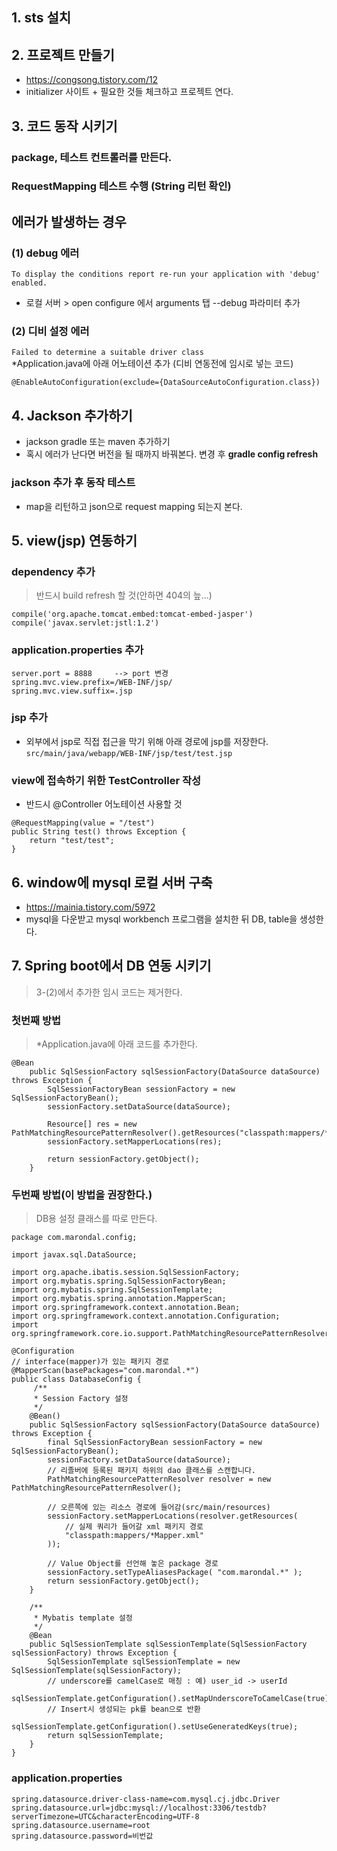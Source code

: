 ##  1. sts 설치
## 2. 프로젝트 만들기 
  - https://congsong.tistory.com/12
  - initializer 사이트 + 필요한 것들 체크하고 프로젝트 연다.  
  

## 3. 코드 동작 시키기
### package, 테스트 컨트롤러를 만든다.
### RequestMapping 테스트 수행  (String 리턴 확인)

## 에러가 발생하는 경우
### (1) debug 에러
`To display the conditions report re-run your application with 'debug' enabled.`  
 - 로컬 서버 > open configure 에서  arguments 탭   --debug 파라미터 추가

### (2) 디비 설정 에러
`Failed to determine a suitable driver class`  
*Application.java에 아래 어노테이션 추가 (디비 연동전에 임시로 넣는 코드)
```
@EnableAutoConfiguration(exclude={DataSourceAutoConfiguration.class})
``` 

## 4. Jackson 추가하기
 - jackson gradle 또는 maven 추가하기
 - 혹시 에러가 난다면 버전을 될 때까지 바꿔본다. 변경 후 **gradle config refresh**

### jackson 추가 후 동작 테스트
 -  map을 리턴하고 json으로 request mapping 되는지 본다.
 
## 5. view(jsp) 연동하기

### dependency 추가
> 반드시 build refresh 할 것(안하면 404의 늪...)
```
compile('org.apache.tomcat.embed:tomcat-embed-jasper')
compile('javax.servlet:jstl:1.2')
``` 

### application.properties 추가
```
server.port = 8888     --> port 변경
spring.mvc.view.prefix=/WEB-INF/jsp/
spring.mvc.view.suffix=.jsp
```

### jsp 추가
- 외부에서 jsp로 직접 접근을 막기 위해 아래 경로에 jsp를 저장한다.  
`src/main/java/webapp/WEB-INF/jsp/test/test.jsp`  

### view에 접속하기 위한 TestController 작성
- 반드시 @Controller 어노테이션 사용할 것
```
@RequestMapping(value = "/test")
public String test() throws Exception {
	return "test/test";   
}
```

## 6. window에 mysql 로컬 서버 구축
- https://mainia.tistory.com/5972
- mysql을 다운받고 mysql workbench 프로그램을 설치한 뒤 DB, table을 생성한다.

## 7. Spring boot에서 DB 연동 시키기
> 3-(2)에서 추가한 임시 코드는 제거한다.  

### 첫번째 방법
> *Application.java에 아래 코드를 추가한다.
```
@Bean
	public SqlSessionFactory sqlSessionFactory(DataSource dataSource) throws Exception {
		SqlSessionFactoryBean sessionFactory = new SqlSessionFactoryBean();
		sessionFactory.setDataSource(dataSource);
		
		Resource[] res = new PathMatchingResourcePatternResolver().getResources("classpath:mappers/*Mapper.xml");
		sessionFactory.setMapperLocations(res);
		
		return sessionFactory.getObject();
	}
```

### 두번째 방법(이 방법을 권장한다.)
> DB용 설정 클래스를 따로 만든다.
```
package com.marondal.config;

import javax.sql.DataSource;

import org.apache.ibatis.session.SqlSessionFactory;
import org.mybatis.spring.SqlSessionFactoryBean;
import org.mybatis.spring.SqlSessionTemplate;
import org.mybatis.spring.annotation.MapperScan;
import org.springframework.context.annotation.Bean;
import org.springframework.context.annotation.Configuration;
import org.springframework.core.io.support.PathMatchingResourcePatternResolver;

@Configuration
// interface(mapper)가 있는 패키지 경로
@MapperScan(basePackages="com.marondal.*")
public class DatabaseConfig {
	 /**
     * Session Factory 설정
     */
    @Bean()
    public SqlSessionFactory sqlSessionFactory(DataSource dataSource) throws Exception {
        final SqlSessionFactoryBean sessionFactory = new SqlSessionFactoryBean();
        sessionFactory.setDataSource(dataSource);
        // 리졸버에 등록된 패키지 하위의 dao 클래스를 스캔합니다.
        PathMatchingResourcePatternResolver resolver = new PathMatchingResourcePatternResolver();
 
        // 오른쪽에 있는 리소스 경로에 들어감(src/main/resources)      
        sessionFactory.setMapperLocations(resolver.getResources(
            // 실제 쿼리가 들어갈 xml 패키지 경로
            "classpath:mappers/*Mapper.xml"
        ));
 
        // Value Object를 선언해 놓은 package 경로
        sessionFactory.setTypeAliasesPackage( "com.marondal.*" );
        return sessionFactory.getObject();
    }
 
    /**
     * Mybatis template 설정
     */
    @Bean
    public SqlSessionTemplate sqlSessionTemplate(SqlSessionFactory sqlSessionFactory) throws Exception {
        SqlSessionTemplate sqlSessionTemplate = new SqlSessionTemplate(sqlSessionFactory);
        // underscore를 camelCase로 매칭 : 예) user_id -> userId
        sqlSessionTemplate.getConfiguration().setMapUnderscoreToCamelCase(true);
        // Insert시 생성되는 pk를 bean으로 반환
        sqlSessionTemplate.getConfiguration().setUseGeneratedKeys(true);
        return sqlSessionTemplate;
    }
}
```

### application.properties
```
spring.datasource.driver-class-name=com.mysql.cj.jdbc.Driver
spring.datasource.url=jdbc:mysql://localhost:3306/testdb?serverTimezone=UTC&characterEncoding=UTF-8
spring.datasource.username=root
spring.datasource.password=비번값
```
